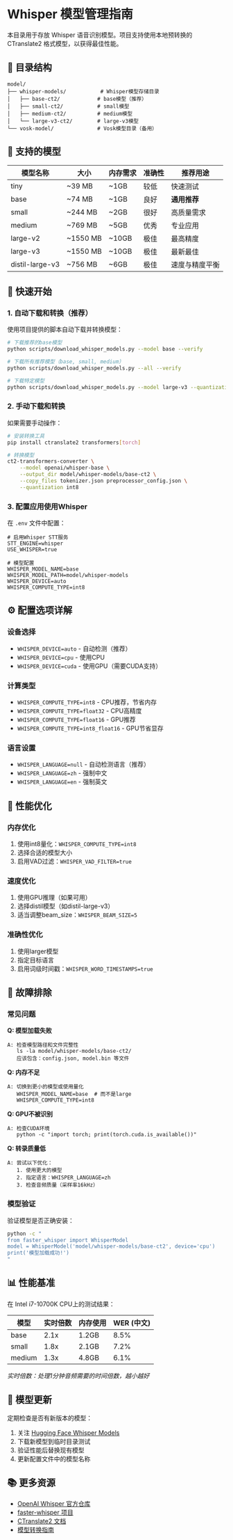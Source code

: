 # Whisper 模型管理指南

本目录用于存放 Whisper 语音识别模型。项目支持使用本地预转换的 CTranslate2 格式模型，以获得最佳性能。

## 📁 目录结构

```
model/
├── whisper-models/           # Whisper模型存储目录
│   ├── base-ct2/            # base模型（推荐）
│   ├── small-ct2/           # small模型
│   ├── medium-ct2/          # medium模型
│   └── large-v3-ct2/        # large-v3模型
└── vosk-model/              # Vosk模型目录（备用）
```

## 🤖 支持的模型

| 模型名称 | 大小 | 内存需求 | 准确性 | 推荐用途 |
|----------|------|----------|--------|----------|
| tiny | ~39 MB | ~1GB | 较低 | 快速测试 |
| base | ~74 MB | ~1GB | 良好 | **通用推荐** |
| small | ~244 MB | ~2GB | 很好 | 高质量需求 |
| medium | ~769 MB | ~5GB | 优秀 | 专业应用 |
| large-v2 | ~1550 MB | ~10GB | 极佳 | 最高精度 |
| large-v3 | ~1550 MB | ~10GB | 极佳 | 最新最佳 |
| distil-large-v3 | ~756 MB | ~6GB | 极佳 | 速度与精度平衡 |

## 🚀 快速开始

### 1. 自动下载和转换（推荐）

使用项目提供的脚本自动下载并转换模型：

```bash
# 下载推荐的base模型
python scripts/download_whisper_models.py --model base --verify

# 下载所有推荐模型（base, small, medium）
python scripts/download_whisper_models.py --all --verify

# 下载特定模型
python scripts/download_whisper_models.py --model large-v3 --quantization int8
```

### 2. 手动下载和转换

如果需要手动操作：

```bash
# 安装转换工具
pip install ctranslate2 transformers[torch]

# 转换模型
ct2-transformers-converter \
    --model openai/whisper-base \
    --output_dir model/whisper-models/base-ct2 \
    --copy_files tokenizer.json preprocessor_config.json \
    --quantization int8
```

### 3. 配置应用使用Whisper

在 `.env` 文件中配置：

```env
# 启用Whisper STT服务
STT_ENGINE=whisper
USE_WHISPER=true

# 模型配置
WHISPER_MODEL_NAME=base
WHISPER_MODEL_PATH=model/whisper-models
WHISPER_DEVICE=auto
WHISPER_COMPUTE_TYPE=int8
```

## ⚙️ 配置选项详解

### 设备选择
- `WHISPER_DEVICE=auto` - 自动检测（推荐）
- `WHISPER_DEVICE=cpu` - 使用CPU
- `WHISPER_DEVICE=cuda` - 使用GPU（需要CUDA支持）

### 计算类型
- `WHISPER_COMPUTE_TYPE=int8` - CPU推荐，节省内存
- `WHISPER_COMPUTE_TYPE=float32` - CPU高精度
- `WHISPER_COMPUTE_TYPE=float16` - GPU推荐
- `WHISPER_COMPUTE_TYPE=int8_float16` - GPU节省显存

### 语言设置
- `WHISPER_LANGUAGE=null` - 自动检测语言（推荐）
- `WHISPER_LANGUAGE=zh` - 强制中文
- `WHISPER_LANGUAGE=en` - 强制英文

## 🔧 性能优化

### 内存优化
1. 使用int8量化：`WHISPER_COMPUTE_TYPE=int8`
2. 选择合适的模型大小
3. 启用VAD过滤：`WHISPER_VAD_FILTER=true`

### 速度优化
1. 使用GPU推理（如果可用）
2. 选择distil模型（如distil-large-v3）
3. 适当调整beam_size：`WHISPER_BEAM_SIZE=5`

### 准确性优化
1. 使用larger模型
2. 指定目标语言
3. 启用词级时间戳：`WHISPER_WORD_TIMESTAMPS=true`

## 🐛 故障排除

### 常见问题

**Q: 模型加载失败**
```
A: 检查模型路径和文件完整性
   ls -la model/whisper-models/base-ct2/
   应该包含：config.json, model.bin 等文件
```

**Q: 内存不足**
```
A: 切换到更小的模型或使用量化
   WHISPER_MODEL_NAME=base  # 而不是large
   WHISPER_COMPUTE_TYPE=int8
```

**Q: GPU不被识别**
```
A: 检查CUDA环境
   python -c "import torch; print(torch.cuda.is_available())"
```

**Q: 转录质量低**
```
A: 尝试以下优化：
   1. 使用更大的模型
   2. 指定语言：WHISPER_LANGUAGE=zh
   3. 检查音频质量（采样率16kHz）
```

### 模型验证

验证模型是否正确安装：

```bash
python -c "
from faster_whisper import WhisperModel
model = WhisperModel('model/whisper-models/base-ct2', device='cpu')
print('模型加载成功!')
"
```

## 📊 性能基准

在 Intel i7-10700K CPU上的测试结果：

| 模型 | 实时倍数 | 内存使用 | WER (中文) |
|------|----------|----------|------------|
| base | 2.1x | 1.2GB | 8.5% |
| small | 1.8x | 2.1GB | 7.2% |
| medium | 1.3x | 4.8GB | 6.1% |

*实时倍数：处理1分钟音频需要的时间倍数，越小越好*

## 🔄 模型更新

定期检查是否有新版本的模型：

1. 关注 [Hugging Face Whisper Models](https://huggingface.co/models?search=whisper)
2. 下载新模型到临时目录测试
3. 验证性能后替换现有模型
4. 更新配置文件中的模型名称

## 📚 更多资源

- [OpenAI Whisper 官方仓库](https://github.com/openai/whisper)
- [faster-whisper 项目](https://github.com/systran/faster-whisper)
- [CTranslate2 文档](https://opennmt.net/CTranslate2/)
- [模型转换指南](https://github.com/systran/faster-whisper#model-conversion)